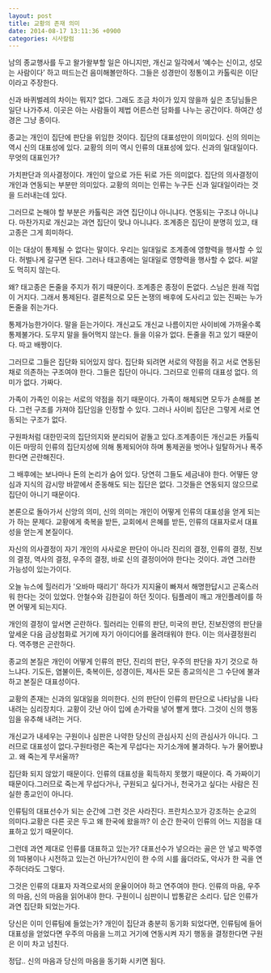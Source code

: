 ```yaml
---
layout: post
title: 교황의 존재 의미
date: 2014-08-17 13:11:36 +0900
categories: 시사칼럼
---
```

  


남의 종교행사를 두고 왈가왈부할 일은 아니지만, 개신교 일각에서 ‘예수는 신이고, 성모는 사람이다’ 하고 떠드는건 음미해볼만하다. 그들은 성경만이 정통이고 카톨릭은 이단이라고 주장한다. 

  


신과 바퀴벌레의 차이는 뭐지? 없다. 그래도 조금 차이가 있지 않을까 싶은 초딩님들은 일단 나가주셔. 이곳은 아는 사람들이 제법 어른스런 담화를 나누는 공간이다. 하여간 성경은 그냥 종이다. 

  


종교는 개인이 집단에 판단을 위임한 것이다. 집단의 대표성만이 의미있다. 신의 의미는 역시 신의 대표성에 있다. 교황의 의미 역시 인류의 대표성에 있다. 신과의 일대일이다. 무엇의 대표인가? 

  


가치판단과 의사결정이다. 개인이 앞으로 가든 뒤로 가든 의미없다. 집단의 의사결정이 개인과 연동되는 부분만 의미있다. 교황의 의미는 인류는 누구든 신과 일대일이라는 것을 드러내는데 있다. 

  


그러므로 논해야 할 부분은 카톨릭은 과연 집단이냐 아니냐다. 연동되는 구조냐 아니냐다. 마찬가지로 개신교는 과연 집단이 맞냐 아니냐다. 조계종은 집단이 분명히 있고, 태고종은 그게 희미하다. 

  


이는 대상이 통제될 수 없다는 말이다. 우리는 일대일로 조계종에 영향력을 행사할 수 있다. 허벌나게 갈구면 된다. 그러나 태고종에는 일대일로 영향력을 행사할 수 없다. 씨알도 먹히지 않는다. 

  


왜? 태고종은 돈줄을 주지가 쥐기 때문이다. 조계종은 종정이 돈없다. 스님은 원래 직업이 거지다. 그래서 통제된다. 결론적으로 모든 논쟁의 배후에 도사리고 있는 진짜는 누가 돈줄을 쥐는가다.

  


통제가능한가이다. 말을 듣는가이다. 개신교도 개신교 나름이지만 사이비에 가까울수록 통제불가다. 도무지 말을 들어먹지 않는다. 들을 이유가 없다. 돈줄을 쥐고 있기 때문이다. 따고 배짱이다. 

  


그러므로 그들은 집단화 되어있지 않다. 집단화 되려면 서로의 약점을 쥐고 서로 연동된 채로 의존하는 구조여야 한다. 그들은 집단이 아니다. 그러므로 인류의 대표성 없다. 의미가 없다. 가짜다. 

  


가족이 가족인 이유는 서로의 약점을 쥐기 때문이다. 가족이 해체되면 모두가 손해를 본다. 그런 구조를 가져야 집단임을 인정할 수 있다. 그러나 사이비 집단은 그렇게 서로 연동되는 구조가 없다. 

  


구원파처럼 대한민국의 집단의지와 분리되어 겉돌고 있다.조계종이든 개신교든 카톨릭이든 마땅히 인류의 집단지성에 의해 통제되어야 하며 통제권을 벗어나 일탈하거나 폭주한다면 곤란해진다.

  


그 배후에는 보나마나 돈의 논리가 숨어 있다. 당연히 그들도 세금내야 한다. 어떻든 양심과 지식의 감시망 바깥에서 준동해도 되는 집단은 없다. 그것들은 연동되지 않으므로 집단이 아니기 때문이다. 

  


본론으로 돌아가서 신앙의 의미, 신의 의미는 개인이 어떻게 인류의 대표성을 얻게 되는가 하는 문제다. 교황에게 축복을 받든, 교회에서 은혜를 받든, 인류의 대표자로서 대표성을 얻는게 본질이다.

  


자신의 의사결정이 자기 개인의 사사로운 판단이 아니라 진리의 결정, 인류의 결정, 진보의 결정, 역사의 결정, 우주의 결정, 바로 신의 결정이어야 한다는 것이다. 과연 그러한 가능성이 있는가이다. 

  


오늘 뉴스에 힐러리가 '오바마 때리기' 하다가 지지율이 빠져서 해명한답시고 곤혹스러워 한다는 것이 있었다. 안철수와 김한길이 하던 짓이다. 팀플레이 깨고 개인플레이를 하면 어떻게 되는지다. 

  


개인의 결정이 앞서면 곤란하다. 힐러리는 인류의 판단, 미국의 판단, 진보진영의 판단을 앞세운 다음 금상첨화로 거기에 자기 아이디어를 올려태워야 한다. 이는 의사결정원리다. 역주행은 곤란하다.

  


종교의 본질은 개인이 어떻게 인류의 판단, 진리의 판단, 우주의 판단을 자기 것으로 하느냐다. 기도든, 염불이든, 축복이든, 성경이든, 제사든 모든 종교의식은 그 수단에 불과하고 본질은 대표성이다. 

  


교황의 존재는 신과의 일대일을 의미한다. 신의 판단이 인류의 판단으로 나타남을 나타내려는 심리장치다. 교황이 갓난 아이 입에 손가락을 넣어 빨게 했다. 그것이 신의 행동임을 유추해 내려는 거다.

  


개신교가 내세우는 구원이나 심판은 나약한 당신의 관심사지 신의 관심사가 아니다. 그러므로 대표성이 없다.구원타령은 죽는게 무섭다는 자기소개에 불과하다. 누가 물어봤냐고. 왜 죽는게 무서울까?

  


집단화 되지 않았기 때문이다. 인류의 대표성을 획득하지 못했기 때문이다. 즉 가짜이기 때문이다.그러므로 죽는게 무섭다거나, 구원되고 싶다거나, 천국가고 싶다는 사람은 진실한 종교인이 아니다.

  


인류팀의 대표선수가 되는 순간에 그런 것은 사라진다. 프란치스꼬가 강조하는 순교의 의미다.교황은 다른 곳은 두고 왜 한국에 왔을까? 이 순간 한국이 인류의 어느 지점을 대표하고 있기 때문이다.

  


그런데 과연 제대로 인류를 대표하고 있는가? 대표선수가 넣으라는 골은 안 넣고 박주영의 1따봉이나 시전하고 있는건 아닌가?시인이 한 수의 시를 읊더라도, 악사가 한 곡을 연주하더라도 그렇다.

  


그것은 인류의 대표자 자격으로서의 운율이어야 하고 연주여야 한다. 인류의 마음, 우주의 마음, 신의 마음을 읽어내야 한다. 구원이니 심판이니 밥통같은 소리다. 답은 인류가 과연 집단화 되었는가다.

  


당신은 이미 인류팀에 들었는가? 개인이 집단과 충분히 동기화 되었다면, 인류팀에 들어 대표성을 얻었다면 우주의 마음을 느끼고 거기에 연동시켜 자기 행동을 결정한다면 구원은 이미 차고 넘친다.

  


정답.. 신의 마음과 당신의 마음을 동기화 시키면 됨다.
